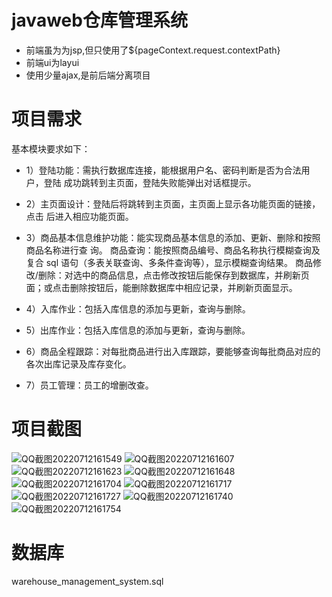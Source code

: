 # javaweb仓库管理系统
- 前端虽为为jsp,但只使用了${pageContext.request.contextPath}
- 前端ui为layui
- 使用少量ajax,是前后端分离项目

# 项目需求
基本模块要求如下：

- 1）登陆功能：需执行数据库连接，能根据用户名、密码判断是否为合法用户，登陆
成功跳转到主页面，登陆失败能弹出对话框提示。

- 2）主页面设计：登陆后将跳转到主页面，主页面上显示各功能页面的链接，点击
后进入相应功能页面。

- 3）商品基本信息维护功能：能实现商品基本信息的添加、更新、删除和按照商品名称进行查
询。
商品查询：能按照商品编号、商品名称执行模糊查询及复合 sql 语句（多表关联查询、多条件查询等），显示模糊查询结果。
商品修改/删除：对选中的商品信息，点击修改按钮后能保存到数据库，并刷新页面；或点击删除按钮后，能删除数据库中相应记录，并刷新页面显示。

- 4）入库作业：包括入库信息的添加与更新，查询与删除。

- 5）出库作业：包括入库信息的添加与更新，查询与删除。


- 6）商品全程跟踪：对每批商品进行出入库跟踪，要能够查询每批商品对应的各次出库记录及库存变化。

- 7）员工管理：员工的增删改查。

# 项目截图
![QQ截图20220712161549](https://user-images.githubusercontent.com/91519206/178444097-4ef2c143-676d-4a8c-878b-54aa560b6bb4.png)
![QQ截图20220712161607](https://user-images.githubusercontent.com/91519206/178444111-6ec2d44c-3942-4c9c-a83d-8409028e73d2.png)
![QQ截图20220712161623](https://user-images.githubusercontent.com/91519206/178444118-585e2e3e-a6bc-4781-8772-085136c246ff.png)
![QQ截图20220712161648](https://user-images.githubusercontent.com/91519206/178444129-7b5a8c6c-6d2e-4444-b688-10aa755f97b9.png)
![QQ截图20220712161704](https://user-images.githubusercontent.com/91519206/178444135-a38ffa6d-591c-43aa-a5ac-a73c27e4594b.png)
![QQ截图20220712161717](https://user-images.githubusercontent.com/91519206/178444145-bf505306-0cdf-491c-aa36-e581b6ce3579.png)
![QQ截图20220712161727](https://user-images.githubusercontent.com/91519206/178444151-045a91e5-b507-4e31-98be-006087805365.png)
![QQ截图20220712161740](https://user-images.githubusercontent.com/91519206/178444157-51b475cf-730d-409c-9c8f-e0397d465dfe.png)
![QQ截图20220712161754](https://user-images.githubusercontent.com/91519206/178444162-b3f05829-9ad2-45d7-8371-b1f577f367b6.png)

# 数据库
warehouse_management_system.sql
